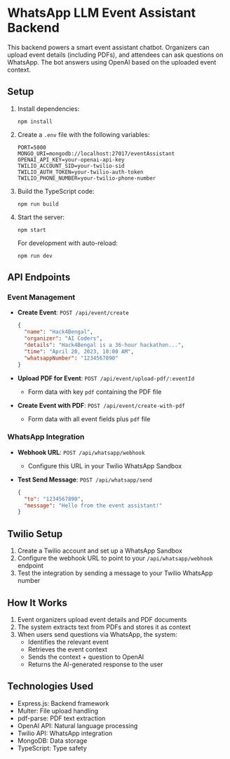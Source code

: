 # WhatsApp LLM Event Assistant Backend

This backend powers a smart event assistant chatbot. Organizers can upload event details (including PDFs), and attendees can ask questions on WhatsApp. The bot answers using OpenAI based on the uploaded event context.

## Setup

1. Install dependencies:
   ```
   npm install
   ```

2. Create a `.env` file with the following variables:
   ```
   PORT=5000
   MONGO_URI=mongodb://localhost:27017/eventAssistant
   OPENAI_API_KEY=your-openai-api-key
   TWILIO_ACCOUNT_SID=your-twilio-sid
   TWILIO_AUTH_TOKEN=your-twilio-auth-token
   TWILIO_PHONE_NUMBER=your-twilio-phone-number
   ```

3. Build the TypeScript code:
   ```
   npm run build
   ```

4. Start the server:
   ```
   npm start
   ```

   For development with auto-reload:
   ```
   npm run dev
   ```

## API Endpoints

### Event Management

- **Create Event**: `POST /api/event/create`
  ```json
  {
    "name": "Hack4Bengal",
    "organizer": "AI Coders",
    "details": "Hack4Bengal is a 36-hour hackathon...",
    "time": "April 20, 2023, 10:00 AM",
    "whatsappNumber": "1234567890"
  }
  ```

- **Upload PDF for Event**: `POST /api/event/upload-pdf/:eventId`
  - Form data with key `pdf` containing the PDF file

- **Create Event with PDF**: `POST /api/event/create-with-pdf`
  - Form data with all event fields plus `pdf` file

### WhatsApp Integration

- **Webhook URL**: `POST /api/whatsapp/webhook`
  - Configure this URL in your Twilio WhatsApp Sandbox

- **Test Send Message**: `POST /api/whatsapp/send`
  ```json
  {
    "to": "1234567890",
    "message": "Hello from the event assistant!"
  }
  ```

## Twilio Setup

1. Create a Twilio account and set up a WhatsApp Sandbox
2. Configure the webhook URL to point to your `/api/whatsapp/webhook` endpoint
3. Test the integration by sending a message to your Twilio WhatsApp number

## How It Works

1. Event organizers upload event details and PDF documents
2. The system extracts text from PDFs and stores it as context
3. When users send questions via WhatsApp, the system:
   - Identifies the relevant event
   - Retrieves the event context
   - Sends the context + question to OpenAI
   - Returns the AI-generated response to the user

## Technologies Used

- Express.js: Backend framework
- Multer: File upload handling
- pdf-parse: PDF text extraction
- OpenAI API: Natural language processing
- Twilio API: WhatsApp integration
- MongoDB: Data storage
- TypeScript: Type safety
